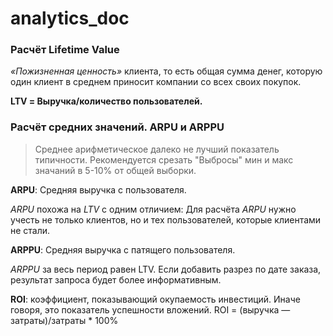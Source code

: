 # analytics_doc
### Расчёт Lifetime Value
_«Пожизненная ценность»_ клиента, 
то есть общая сумма денег, которую один клиент в среднем приносит компании со всех своих покупок. 

**LTV = Выручка/количество пользователей.**

### Расчёт средних значений. ARPU и ARPPU

>Среднее арифметическое далеко не лучший показатель типичности. 
>Рекомендуется срезать "Выбросы" мин и макс значаний в 5-10% от общей выборки.


**ARPU**: Средняя выручка с пользователя.

_ARPU_ похожа на _LTV_ с одним отличием: 
  Для расчёта _ARPU_ нужно учесть не только клиентов, но и тех пользователей, которые клиентами не стали. 

**ARPPU**: Средняя выручка с патящего пользователя.

_ARPPU_ за весь период равен LTV. 
  Если добавить разрез по дате заказа, результат запроса будет более информативным.

**ROI**: коэффициент, показывающий окупаемость инвестиций. Иначе говоря, это показатель успешности вложений. 
ROI = (выручка — затраты)/затраты * 100%
